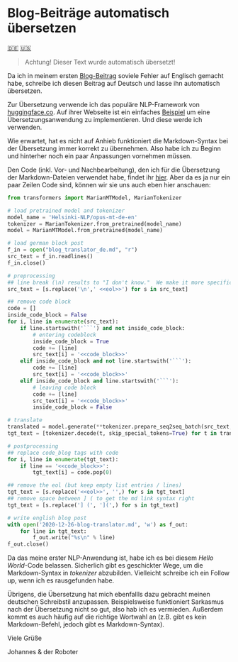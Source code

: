 # Blog-Beiträge automatisch übersetzen
[:de:](https://github.com/joatom/ai_curious/blob/master/_posts/blog_translator.md) [:us:](https://joatom.github.io/ai_curious/markdown/2020/12/26/blog-translator.html)

> Achtung! Dieser Text wurde automatisch übersetzt!

Da ich in meinem ersten [Blog-Beitrag](https://datamuni.com/@joatom/a-handful-of-bricks-from-sql-to-pandas) soviele Fehler auf Englisch gemacht habe, schreibe ich diesen Beitrag auf Deutsch und lasse ihn automatisch übersetzen.

Zur Übersetzung verwende ich das populäre NLP-Framework von [huggingface.co](https://huggingface.co/transformers/index.html). Auf ihrer Webseite ist ein einfaches [Beispiel](https://huggingface.co/transformers/model_doc/marian.html) um eine Übersetzungsanwendung zu implementieren. Und diese werde ich verwenden.

Wie erwartet, hat es nicht auf Anhieb funktioniert die Markdown-Syntax bei der Übersetzung immer korrekt zu übernehmen.
Also habe ich zu Beginn und hinterher noch ein paar Anpassungen vornehmen müssen.

Den Code (inkl. Vor- und Nachbearbeitung), den ich für die Übersetzung der Markdown-Dateien verwendet habe, findet ihr [hier](https://github.com/joatom/blog-resources/tree/main/blog_translator).
Aber da es ja nur ein paar Zeilen Code sind, können wir sie uns auch eben hier anschauen:

```python
from transformers import MarianMTModel, MarianTokenizer

# load pretrained model and tokenizer
model_name = 'Helsinki-NLP/opus-mt-de-en'
tokenizer = MarianTokenizer.from_pretrained(model_name)
model = MarianMTModel.from_pretrained(model_name)

# load german block post
f_in = open("blog_translator_de.md", "r")
src_text = f_in.readlines()
f_in.close()

# preprocessing
## line break (\n) results to "I don't know."  We make it more specific:
src_text = [s.replace('\n',' <<eol>>') for s in src_text]

## remove code block
code = []
inside_code_block = False
for i, line in enumerate(src_text):
    if line.startswith('```') and not inside_code_block:
        # entering codeblock
        inside_code_block = True
        code += [line]
        src_text[i] = '<<code_block>>'
    elif inside_code_block and not line.startswith('```'):
        code += [line]
        src_text[i] = '<<code_block>>'
    elif inside_code_block and line.startswith('```'):
        # leaving code block
        code += [line]
        src_text[i] = '<<code_block>>'
        inside_code_block = False

# translate
translated = model.generate(**tokenizer.prepare_seq2seq_batch(src_text, return_tensors="pt"))
tgt_text = [tokenizer.decode(t, skip_special_tokens=True) for t in translated]

# postprocessing
## replace code_blog tags with code
for i, line in enumerate(tgt_text):
    if line == '<<code_block>>':
        tgt_text[i] = code.pop(0)

## remove the eol (but keep empty list entries / lines)
tgt_text = [s.replace('<<eol>>', '',) for s in tgt_text]
## remove space between ] ( to get the md link syntax right
tgt_text = [s.replace('] (', '](',) for s in tgt_text]

# write english blog post
with open('2020-12-26-blog-translator.md', 'w') as f_out:
    for line in tgt_text:
        f_out.write("%s\n" % line)
f_out.close()
```

Da das meine erster NLP-Anwendung ist, habe ich es bei diesem *Hello World*-Code belassen. Sicherlich gibt es geschickter Wege, um die Markdown-Syntax in *tokenizer* abzubilden. Vielleicht schreibe ich ein Follow up, wenn ich es rausgefunden habe.

Übrigens, die Übersetzung hat mich ebenfallls dazu gebracht meinen deutschen Schreibstil anzupassen.
Beispielsweise funktioniert Sarkasmus nach der Übersetzung nicht so gut, also hab ich es vermieden.
Außerdem kommt es auch häufig auf die richtige Wortwahl an (z.B. gibt es kein Markdown-Befehl, jedoch gibt es Markdown-Syntax).

Viele Grüße

Johannes & der Roboter
